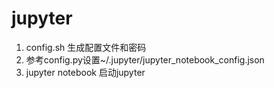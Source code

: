 # jupyter

1. config.sh 生成配置文件和密码
2. 参考config.py设置~/.jupyter/jupyter_notebook_config.json
3. jupyter notebook 启动jupyter